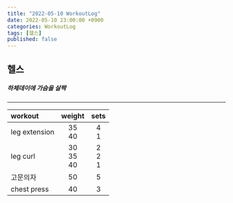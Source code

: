 ```yaml
---
title: "2022-05-10 WorkoutLog"
date: 2022-05-10 23:00:00 +0900
categories: WorkoutLog
tags: [헬스]
published: false
---
```


## 헬스
##### 하체데이에 가슴을 살짝
---

|    workout    |     weight     |     sets    |
|:--------------|:--------------:|:-----------:|
| leg extension |    35<br>40    |    4<br>1   |
| leg curl      | 30<br>35<br>40 | 2<br>2<br>1 |
| 고문의자      |       50       |      5      |
| chest press   |       40       |      3      |
